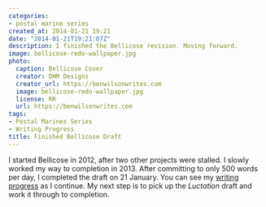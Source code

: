 ```yaml
---
categories:
- postal marine series
created_at: 2014-01-21 19:21
date: "2014-01-21T19:21:07Z"
description: I finished the Bellicose revision. Moving forward.
image: bellicose-redo-wallpaper.jpg
photo:
  caption: Bellicose Cover
  creator: DHM Designs
  creator_url: https://benwilsonwrites.com
  image: bellicose-redo-wallpaper.jpg
  license: RR
  url: https://benwilsonwrites.com
tags:
- Postal Marines Series
- Writing Progress
title: Finished Bellicose Draft
---
```


I started Bellicose in 2012, after two other projects were stalled. I slowly worked my way to completion in 2013. After committing to only 500 words per day, I completed the draft on 21 January. You can see my [writing progress](#) as I continue. My next step is to pick up the *Luctation* draft and work it through to completion.
